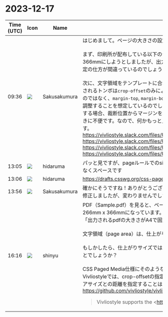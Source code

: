 # 2023-12-17

|Time (UTC)|Icon|Name|Message|
|---|---|---|---|
|09:36|![](https://avatars.slack-edge.com/2023-12-10/6321856824018_56ec7eca8c404829c66c_72.jpg)|Sakusakumura|はじめまして。ページの大きさの設定と、ページの余白設定について質問があります。<br><br>まず、印刷所が配布している以下のテンプレートに従って、ページの大きさを266mm, 366mmにしようとしましたが、出力されるpdfの大きさがA4で固定されてしまいます。指定の仕方が間違っているのでしょうか？<br><br>次に、文字領域をテンプレートに合わせようと思ったのですが、`marks: crop cross`で表示されるトンボは`crop-offset`のみによって移動するようにみえます。トンボの位置を動かすのではなく、`margin-top`, `margin-bottom`, `margin-left`, `margin-right`によって文字領域を調整することを想定しているのでしょうか？また、この4つのプロパティで文字領域を調整する場合、裁断位置からマージンを取っているので、ページの縁からの距離で指定したいときに不便です。なので、何かもっと良いアプローチがありましたら教えて下さると嬉しいです。<br>https://vivliostyle.slack.com/files/U069FMWJJ2F/F06AL1GTDLL/a4_honbun_gray.psd<br>https://vivliostyle.slack.com/files/U069FMWJJ2F/F06AW6VKF1P/sample.pdf<br>https://vivliostyle.slack.com/files/U069FMWJJ2F/F06A31W9LCF/theme.css<br>https://vivliostyle.slack.com/files/U069FMWJJ2F/F06A31XC2P9/vivliostyle.config.js|
|13:05|![](https://avatars.slack-edge.com/2022-07-04/3777085476512_a8d3b37eee1f9c9519dc_72.png)|hidaruma|パッと見ですが、pageルールでのsizeの記述方法、幅と高さを取るときはデリミタは`,`ではなくスペースです|
|13:06|![](https://avatars.slack-edge.com/2022-07-04/3777085476512_a8d3b37eee1f9c9519dc_72.png)|hidaruma|<https://drafts.csswg.org/css-page/#page-size-prop>|
|13:56|![](https://avatars.slack-edge.com/2023-12-10/6321856824018_56ec7eca8c404829c66c_72.jpg)|Sakusakumura|確かにそうですね！ありがとうございます。<br>修正しましたが、変わりませんでした・・・|
|16:16|![](https://avatars.slack-edge.com/2018-04-27/354445776386_e258f5ed5ba887b08668_72.jpg)|shinyu|PDF（Sample.pdf）を見ると、ページサイズ（仕上がりサイズ）は指定されたとおり266mm x 366mmになっています。<br>「出力されるpdfの大きさがA4で固定されてしまいます」というのが確認できません。<br><br>文字領域（page area）は、仕上がりサイズからのmarginで指定されます。<br><br>もしかしたら、仕上がりサイズではなくてメディアサイズを基準にして指定したいということでしょうか？<br><br>CSS Paged Media仕様にそのような機能はありません。<br>Vivliostyleでは、crop-offsetの指定により仕上がりサイズを基準にしてその外側のメディアサイズとの距離を指定することはできます。crop-offsetについて:<br><https://github.com/vivliostyle/vivliostyle.js/issues/913><br><blockquote>Vivliostyle supports the <https://drafts.csswg.org/css-page-3/#marks|marks> and <https://drafts.csswg.org/css-page-3/#bleed|bleed> properties to generate page layout with crop marks. When this feature is used, the output page size (the MediaBox size in output PDF) becomes larger than the original page size (trim size).<br><br>The crop-offset setting (the distance between the edge of the trim size and the edge of the output page media size) is not yet standardized in the CSS-page spec, and Vivliostyle uses currently always 13mm + bleed size. It would be useful to be able to change this setting.<br><br>Antenna House Formatter has `-ah-crop-offset` property: <https://www.antenna.co.jp/AHF/help/en/ahf-ext.html#axf.crop-offset|https://www.antenna.co.jp/AHF/help/en/ahf-ext.html#axf.crop-offset><br><br>For Vivliostyle, a simple `crop-offset` property that sets single crop offset value for all sides will be sufficient in most cases.<br><br><pre>Name:    crop-offset<br>For:     @page<br>Value:   auto | <length><br>Initial: auto</pre><br><br>The initial value `auto` will be same as the current behavior, i.e., 13mm + bleed size when marks are specified otherwise same as bleed size.<br><br>Example:<br><br><pre>@page {<br>  size: 148mm 210mm;<br>  marks: crop cross;<br>  bleed: 3mm;<br>  crop-offset: 9mm;<br>}</pre></blockquote>|
